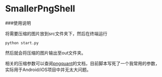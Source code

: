 # SmallerPngShell

###使用说明

将需要压缩的图片放到src文件夹下，然后在终端运行
```
python start.py
```
然后就会将压缩的图片输出至out文件夹。

相关的压缩参数可以查阅[pngquant](https://github.com/pornel/pngquant)的文档，目前脚本写死了一个我常用的参数，实际用于Android/iOS项目中并无太大问题。
